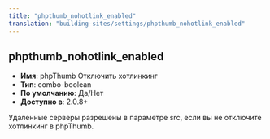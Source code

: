 ```yaml
---
title: "phpthumb_nohotlink_enabled"
translation: "building-sites/settings/phpthumb_nohotlink_enabled"
---
```


## phpthumb_nohotlink_enabled

-   **Имя**: phpThumb Отключить хотлинкинг
-   **Тип**: combo-boolean
-   **По умолчанию**: Да/Нет
-   **Доступно в**: 2.0.8+

Удаленные серверы разрешены в параметре src, если вы не отключите хотлинкинг в phpThumb.

